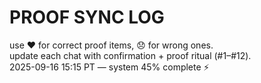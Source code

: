 # PROOF SYNC LOG

use ❤️ for correct proof items, 😞 for wrong ones.  
update each chat with confirmation + proof ritual (#1–#12).  
2025-09-16 15:15 PT — system 45% complete ⚡
